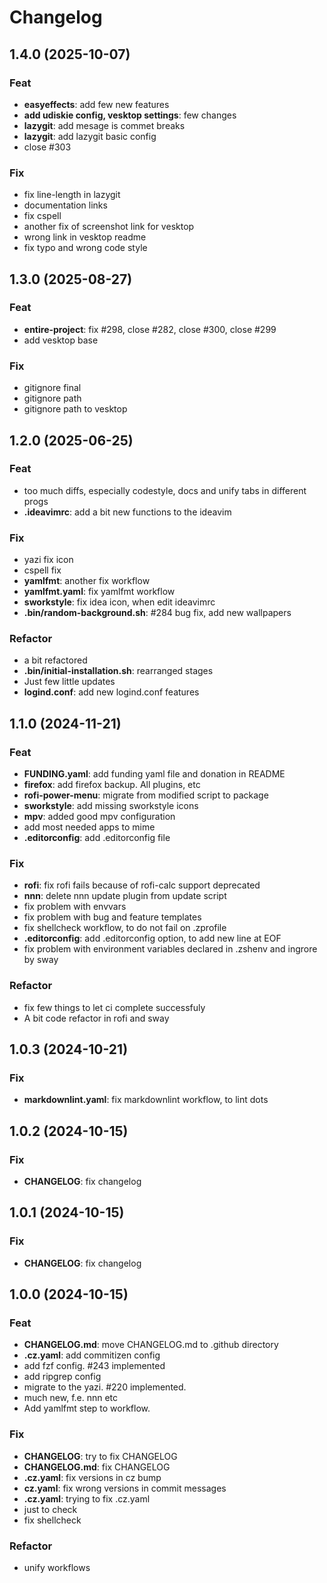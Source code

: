 # Changelog
<!-- markdownlint-disable MD024 -->
<!-- cSpell:disable -->
## 1.4.0 (2025-10-07)

### Feat

- **easyeffects**: add few new features
- **add udiskie config, vesktop settings**: few changes
- **lazygit**: add mesage is commet breaks
- **lazygit**: add lazygit basic config
- close #303

### Fix

- fix line-length in lazygit
- documentation links
- fix cspell
- another fix of screenshot link for vesktop
- wrong link in vesktop readme
- fix typo and wrong code style

## 1.3.0 (2025-08-27)

### Feat

- **entire-project**: fix #298, close #282, close #300, close #299
- add vesktop base

### Fix

- gitignore final
- gitignore path
- gitignore path to vesktop

## 1.2.0 (2025-06-25)

### Feat

- too much diffs, especially codestyle, docs and unify tabs in different progs
- **.ideavimrc**: add a bit new functions to the ideavim

### Fix

- yazi fix icon
- cspell fix
- **yamlfmt**: another fix workflow
- **yamlfmt.yaml**: fix yamlfmt workflow
- **sworkstyle**: fix idea icon, when edit ideavimrc
- **.bin/random-background.sh**: #284 bug fix, add new wallpapers

### Refactor

- a bit refactored
- **.bin/initial-installation.sh**: rearranged stages
- Just few little updates
- **logind.conf**: add new logind.conf features

## 1.1.0 (2024-11-21)

### Feat

- **FUNDING.yaml**: add funding yaml file and donation in README
- **firefox**: add firefox backup. All plugins, etc
- **rofi-power-menu**: migrate from modified script to package
- **sworkstyle**: add missing sworkstyle icons
- **mpv**: added good mpv configuration
- add most needed apps to mime
- **.editorconfig**: add .editorconfig file

### Fix

- **rofi**: fix rofi fails because of rofi-calc support deprecated
- **nnn**: delete nnn update plugin from update script
- fix problem with envvars
- fix problem with bug and feature templates
- fix shellcheck workflow, to do not fail on .zprofile
- **.editorconfig**: add .editorconfig option, to add new line at EOF
- fix problem with environment variables declared in .zshenv and ingrore by sway

### Refactor

- fix few things to let ci complete successfuly
- A bit code refactor in rofi and sway

## 1.0.3 (2024-10-21)

### Fix

- **markdownlint.yaml**: fix markdownlint workflow, to lint dots

## 1.0.2 (2024-10-15)

### Fix

- **CHANGELOG**: fix changelog

## 1.0.1 (2024-10-15)

### Fix

- **CHANGELOG**: fix changelog

## 1.0.0 (2024-10-15)

### Feat

- **CHANGELOG.md**: move CHANGELOG.md to .github directory
- **.cz.yaml**: add commitizen config
- add fzf config. #243 implemented
- add ripgrep config
- migrate to the yazi. #220 implemented.
- much new, f.e. nnn etc
- Add yamlfmt step to workflow.

### Fix

- **CHANGELOG**: try to fix CHANGELOG
- **CHANGELOG.md**: fix CHANGELOG
- **.cz.yaml**: fix versions in cz bump
- **cz.yaml**: fix wrong versions in commit messages
- **.cz.yaml**: trying to fix .cz.yaml
- just to check
- fix shellcheck

### Refactor

- unify workflows
